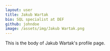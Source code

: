 ```yaml
---
layout: user
title: Jakub Wartak
bio: SQL specialist at DEF
github: johndoe
image: /assets/img/Jakub Wartak.png
---
```


This is the body of Jakub Wartak's profile page.
